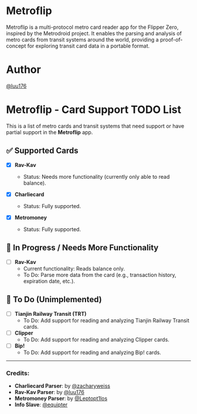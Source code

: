 # Metroflip
Metroflip is a multi-protocol metro card reader app for the Flipper Zero, inspired by the Metrodroid project. It enables the parsing and analysis of metro cards from transit systems around the world, providing a proof-of-concept for exploring transit card data in a portable format.

# Author
[@luu176](https://github.com/luu176)

# Metroflip - Card Support TODO List

This is a list of metro cards and transit systems that need support or have partial support in the **Metroflip** app.

## ✅ Supported Cards
- [x] **Rav-Kav**  
  - Status: Needs more functionality (currently only able to read balance).

- [x] **Charliecard**  
  - Status: Fully supported.
     
- [x] **Metromoney**  
  - Status: Fully supported.

## 🚧 In Progress / Needs More Functionality
- [ ] **Rav-Kav**  
  - Current functionality: Reads balance only.  
  - To Do: Parse more data from the card (e.g., transaction history, expiration date, etc.).

## 📝 To Do (Unimplemented)
- [ ] **Tianjin Railway Transit (TRT)**  
  - To Do: Add support for reading and analyzing Tianjin Railway Transit cards.
- [ ] **Clipper**  
  - To Do: Add support for reading and analyzing Clipper cards.
- [ ] **Bip!**  
  - To Do: Add support for reading and analyzing Bip! cards.


---

### Credits:
- **Charliecard Parser**: by [@zacharyweiss](https://github.com/zacharyweiss)
- **Rav-Kav Parser**: by [@luu176](https://github.com/luu176)
- **Metromoney Parser**: by [@Leptopt1los](https://github.com/Leptopt1los)
- **Info Slave**: [@equipter](https://github.com/equipter)


